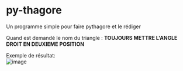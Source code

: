 # py-thagore
Un programme simple pour faire pythagore et le rédiger

Quand est demandé le nom du triangle :
**TOUJOURS METTRE L'ANGLE DROIT EN DEUXIEME POSITION**

Exemple de résultat:  
![image](https://user-images.githubusercontent.com/75447179/191293494-f3dfffcc-1da4-4969-b11d-44a5d79c90a7.png)
